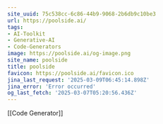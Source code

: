 ```yaml
---
site_uuid: 75c538cc-6c86-44b9-9068-2b6db9c10be3
url: https://poolside.ai/
tags:
- AI-Toolkit
- Generative-AI
- Code-Generators
image: https://poolside.ai/og-image.png
site_name: poolside
title: poolside
favicon: https://poolside.ai/favicon.ico
jina_last_request: '2025-03-09T06:45:14.898Z'
jina_error: 'Error occurred'
og_last_fetch: '2025-03-07T05:20:56.436Z'
---
```

[[Code Generator]]
